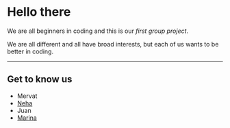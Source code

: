 # Hello there

We are all beginners in coding and this is our _first group project_.

We are all different and all have broad interests, but each of us wants to be
better in coding.

---

## Get to know us

- Mervat
- [Neha](groupone/neha.md)
- Juan
- [Marina](groupone/marina.md)
